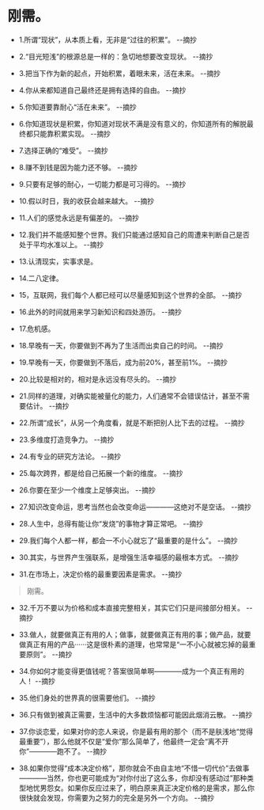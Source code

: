 # 刚需。

- 1.所谓“现状”，从本质上看，无非是“过往的积累”。 --摘抄

- 2.“目光短浅”的根源总是一样的：急切地想要改变现状。 --摘抄

- 3.把当下作为新的起点，开始积累，着眼未来，活在未来。 --摘抄

- 4.你从来都知道自己最终还是拥有选择的自由。 --摘抄

- 5.你知道要靠耐心“活在未来”。 --摘抄

- 6.你知道现状是积累，你知道对现状不满是没有意义的，你知道所有的解脱最终都只能靠积累实现。 --摘抄

- 7.选择正确的“难受”。 --摘抄

- 8.赚不到钱是因为能力还不够。 --摘抄

- 9.只要有足够的耐心，一切能力都是可习得的。 --摘抄

- 10.假以时日，我的收获会越来越大。 --摘抄

- 11.人们的感觉永远是有偏差的。 --摘抄

- 12.我们并不能感知整个世界。我们只能通过感知自己的周遭来判断自己是否处于平均水准以上。 --摘抄

- 13.认清现实，实事求是。

- 14.二八定律。

- 15，互联网，我们每个人都已经可以尽量感知到这个世界的全部。 --摘抄

- 16.此外的时间就用来学习新知识和四处游历。 --摘抄

- 17.危机感。

- 18.早晚有一天，你要做到不再为了生活而出卖自己的时间。 --摘抄

- 19.早晚有一天，你要做到不落后，成为前20%，甚至前1%。 --摘抄

- 20.比较是相对的，相对是永远没有尽头的。 --摘抄

- 21.同样的道理，对确实能被量化的能力，人们通常不会错误估计，甚至不需要估计。 --摘抄

- 22.所谓“成长”，从另一个角度看，就是不断把别人比下去的过程。 --摘抄

- 23.多维度打造竞争力。 --摘抄

- 24.有专业的研究方法论。 --摘抄

- 25.每次跨界，都是给自己拓展一个新的维度。 --摘抄

- 26.你要在至少一个维度上足够突出。 --摘抄

- 27.知识改变命运，思考当然也会改变命运————这绝对不是空话。 --摘抄

- 28.人生中，总得有能让你“发烧”的事物才算正常吧。 --摘抄

- 29.我们每个人都一样，都会一不小心就忘了“最重要的是什么”。 --摘抄

- 30.其实，与世界产生强联系，是增强生活幸福感的最根本方式。 --摘抄

- 31.在市场上，决定价格的最重要因素是需求。 --摘抄

>刚需。

- 32.千万不要以为价格和成本直接完整相关，其实它们只是间接部分相关。 --摘抄

- 33.做人，就要做真正有用的人；做事，就要做真正有用的事；做产品，就要做真正有用的产品······这是很朴素的道理，也常常是“一不小心就被忘掉的最重要原则”。 --摘抄

- 34.你如何才能变得更值钱呢？答案很简单啊————成为一个真正有用的人！ --摘抄

- 35.他们身处的世界真的很需要他们。 --摘抄

- 36.只有做到被真正需要，生活中的大多数烦恼都可能因此烟消云散。 --摘抄

- 37.你谈恋爱，如果对你的恋人来说，你是最有用的那个（而不是肤浅地“觉得最重要”），那么他就不仅是“爱你”那么简单了，他最终一定会“离不开你”————跑不了。 --摘抄

- 38.如果你觉得“成本决定价格”，那你就会不由自主地“不惜一切代价”去做事————当然，你也更可能成为“对你付出了这么多，你却没有感动过”那种类型地忧男怨女。如果你反应过来了，明白原来真正决定价格的是需求，那么你很快就会发现，你需要为之努力的完全是另外一个方向。 --摘抄
